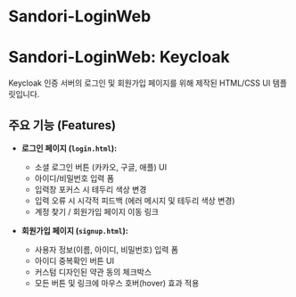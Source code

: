 # Sandori-LoginWeb


# Sandori-LoginWeb: Keycloak 

Keycloak 인증 서버의 로그인 및 회원가입 페이지를 위해 제작된 HTML/CSS UI 템플릿입니다.



##  주요 기능 (Features)

- **로그인 페이지 (`login.html`):**
  - 소셜 로그인 버튼 (카카오, 구글, 애플) UI
  - 아이디/비밀번호 입력 폼
  - 입력창 포커스 시 테두리 색상 변경
  - 입력 오류 시 시각적 피드백 (에러 메시지 및 테두리 색상 변경)
  - 계정 찾기 / 회원가입 페이지 이동 링크

- **회원가입 페이지 (`signup.html`):**
  - 사용자 정보(이름, 아이디, 비밀번호) 입력 폼
  - 아이디 중복확인 버튼 UI
  - 커스텀 디자인된 약관 동의 체크박스
  - 모든 버튼 및 링크에 마우스 호버(hover) 효과 적용

